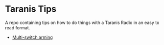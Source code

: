 # Taranis Tips

A repo containing tips on how to do things with a Taranis Radio in an easy to read format.

- [Multi-switch arming](taranis-multi-switch-arming.md)
